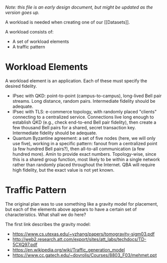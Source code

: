 
*Note: this file is an early design document, but might be updated as the version goes up.*

A workload is needed when creating one of our [[Datasets]].

A workload consists of:

- A set of workload elements
- A traffic pattern

# Workload Elements #

A workload element is an application. Each of these must specify the desired fidelity.

- IPsec with QKD: point-to-point (campus-to-campus), long-lived Bell pair streams. Long distance, random pairs. Intermediate fidelity should be adequate.
- IPsec with TLS: e-commerce topology, with randomly placed "clients" connecting to a centralized service. Connections live long enough to establish QKD (e.g., check end-to-end Bell pair fidelity), then create a few thousand Bell pairs for a shared, secret transaction key. Intermediate fidelity should be adequate.
- Quantum Byzantine agreement: a set of five nodes (here, we will only use five), working in a specific pattern: fanout from a centralized point (a few hundred Bell pairs?), then all-to-all communication (a few hundred more). Amin to provide exact numbers. Topology-wise, since this is a shared group function, most likely to be within a single network rather than randomly placed throughout the Internet. QBA will require high fidelity, but the exact value is not yet known.

# Traffic Pattern #

The original plan was to use something like a gravity model for placement, but each of the elements above appears to have a certain set of characteristics. What shall we do here?

The first link describes the gravity model:

- https://www.cs.utexas.edu/~yzhang/papers/tomogravity-sigm03.pdf
- http://web2.research.att.com/export/sites/att_labs/techdocs/TD-5CXQ97.pdf
- https://en.wikipedia.org/wiki/Traffic_generation_model
- https://www.cc.gatech.edu/~dovrolis/Courses/8803_F03/mehmet.ppt
